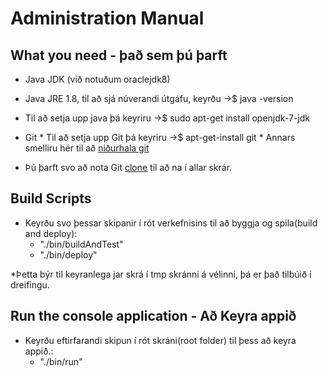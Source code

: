 # Administration Manual #

## What you need - það sem þú þarft ##
* Java JDK (við notuðum  oraclejdk8)
* Java JRE 1.8, til að sjá núverandi útgáfu, keyrðu  ->$ java -version 
* Til að setja upp java þá keyriru ->$ sudo apt-get install openjdk-7-jdk
* Git
       * Til að setja upp Git þá keyriru ->$ apt-get-install git
       * Annars smelliru hér til að [niðurhala git](https://git-scm.com/downloads)

* Þú þarft svo að nota Git [clone](https://help.github.com/articles/cloning-a-repository/) til að na í allar skrár.

## Build Scripts ##
* Keyrðu svo þessar skipanir í rót verkefnisins til að byggja og spila(build and deploy):
	* "./bin/buildAndTest"
	* "./bin/deploy"

*Þetta býr til keyranlega jar skrá í tmp skránni á vélinni, þá er það tilbúið í dreifingu.

## Run the console application - Að Keyra appið ##
* Keyrðu eftirfarandi skipun í rót skráni(root folder) til þess að keyra appið.:
	* "./bin/run"
